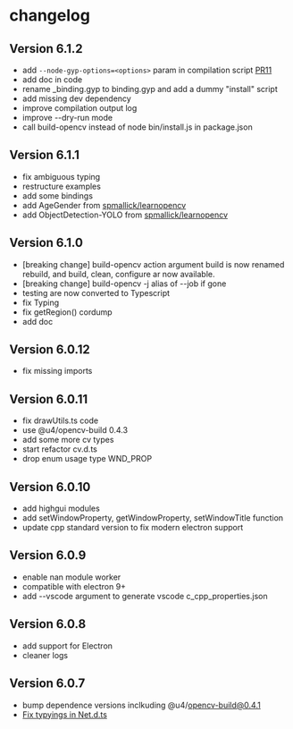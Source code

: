 # changelog

## Version 6.1.2

* add `--node-gyp-options=<options>` param in compilation script [PR11](https://github.com/UrielCh/opencv4nodejs/pull/11)
* add doc in code
* rename _binding.gyp to binding.gyp and add a dummy "install" script
* add missing dev dependency
* improve compilation output log
* improve --dry-run mode
* call build-opencv instead of node bin/install.js in package.json

## Version 6.1.1

* fix ambiguous typing
* restructure examples
* add some bindings
* add AgeGender from [spmallick/learnopencv](https://github.com/spmallick/learnopencv/blob/master/AgeGender/)
* add ObjectDetection-YOLO from [spmallick/learnopencv](https://github.com/spmallick/learnopencv/blob/master/ObjectDetection-YOLO/)

## Version 6.1.0

* [breaking change] build-opencv action argument build is now renamed rebuild, and build, clean, configure ar now available.
* [breaking change] build-opencv -j alias of --job if gone
* testing are now converted to Typescript
* fix Typing
* fix getRegion() cordump
* add doc

## Version 6.0.12

* fix missing imports

## Version 6.0.11

* fix drawUtils.ts code
* use @u4/opencv-build 0.4.3
* add some more cv types
* start refactor cv.d.ts
* drop enum usage type WND_PROP

## Version 6.0.10

* add highgui modules
* add setWindowProperty, getWindowProperty, setWindowTitle function
* update cpp standard version to fix modern electron support

## Version 6.0.9

* enable nan module worker
* compatible with electron 9+
* add --vscode argument to generate vscode c_cpp_properties.json

## Version 6.0.8

* add support for Electron
* cleaner logs

## Version 6.0.7

* bump dependence versions inclkuding @u4/opencv-build@0.4.1
* [Fix typyings in Net.d.ts](https://github.com/UrielCh/opencv4nodejs/pull/3)
